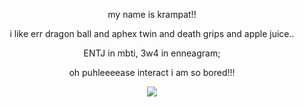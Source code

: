 
<p align="center"> my name is krampat!! </p>

<p align="center">i like err dragon ball and aphex twin and death grips and apple juice..

<p align="center">ENTJ in mbti, 3w4 in enneagram;

<p align="center">oh puhleeeease interact i am so bored!!!

<p align="center">
  <img src="https://github.com/user-attachments/assets/4a2f7e20-31fd-4fe2-bf4d-5b0e4dc93a05">
</p>
